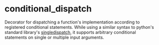 # conditional_dispatch
Decorator for dispatching a function's implementation according to registered conditional statements. While using a similar syntax to python's standard library's [singledispatch](https://docs.python.org/3/library/functools.html#functools.singledispatch), it supports arbitrary conditional statements on single or multiple input arguments. 
